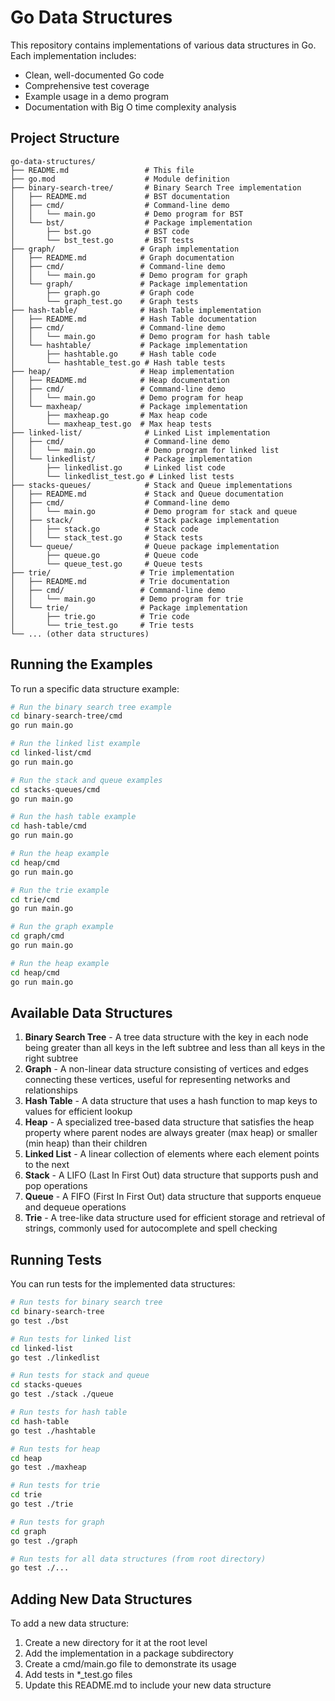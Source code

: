 # Go Data Structures

This repository contains implementations of various data structures in Go. Each implementation includes:

- Clean, well-documented Go code
- Comprehensive test coverage
- Example usage in a demo program
- Documentation with Big O time complexity analysis

## Project Structure

```plaintext
go-data-structures/
├── README.md                 # This file
├── go.mod                    # Module definition
├── binary-search-tree/       # Binary Search Tree implementation
│   ├── README.md             # BST documentation
│   ├── cmd/                  # Command-line demo
│   │   └── main.go           # Demo program for BST
│   └── bst/                  # Package implementation
│       ├── bst.go            # BST code
│       └── bst_test.go       # BST tests
├── graph/                   # Graph implementation
│   ├── README.md            # Graph documentation
│   ├── cmd/                 # Command-line demo
│   │   └── main.go          # Demo program for graph
│   └── graph/               # Package implementation
│       ├── graph.go         # Graph code
│       └── graph_test.go    # Graph tests
├── hash-table/              # Hash Table implementation
│   ├── README.md            # Hash Table documentation
│   ├── cmd/                 # Command-line demo
│   │   └── main.go          # Demo program for hash table
│   └── hashtable/           # Package implementation
│       ├── hashtable.go     # Hash table code
│       └── hashtable_test.go # Hash table tests
├── heap/                    # Heap implementation
│   ├── README.md            # Heap documentation
│   ├── cmd/                 # Command-line demo
│   │   └── main.go          # Demo program for heap
│   └── maxheap/             # Package implementation
│       ├── maxheap.go       # Max heap code
│       └── maxheap_test.go  # Max heap tests
├── linked-list/              # Linked List implementation
│   ├── cmd/                  # Command-line demo
│   │   └── main.go           # Demo program for linked list
│   └── linkedlist/           # Package implementation
│       ├── linkedlist.go     # Linked list code
│       └── linkedlist_test.go # Linked list tests
├── stacks-queues/            # Stack and Queue implementations
│   ├── README.md             # Stack and Queue documentation
│   ├── cmd/                  # Command-line demo
│   │   └── main.go           # Demo program for stack and queue
│   ├── stack/                # Stack package implementation
│   │   ├── stack.go          # Stack code
│   │   └── stack_test.go     # Stack tests
│   └── queue/                # Queue package implementation
│       ├── queue.go          # Queue code
│       └── queue_test.go     # Queue tests
├── trie/                    # Trie implementation
│   ├── README.md            # Trie documentation
│   ├── cmd/                 # Command-line demo
│   │   └── main.go          # Demo program for trie
│   └── trie/                # Package implementation
│       ├── trie.go          # Trie code
│       └── trie_test.go     # Trie tests
└── ... (other data structures)
```

## Running the Examples

To run a specific data structure example:

```bash
# Run the binary search tree example
cd binary-search-tree/cmd
go run main.go

# Run the linked list example
cd linked-list/cmd
go run main.go

# Run the stack and queue examples
cd stacks-queues/cmd
go run main.go

# Run the hash table example
cd hash-table/cmd
go run main.go

# Run the heap example
cd heap/cmd
go run main.go

# Run the trie example
cd trie/cmd
go run main.go

# Run the graph example
cd graph/cmd
go run main.go

# Run the heap example
cd heap/cmd
go run main.go
```

## Available Data Structures

1. **Binary Search Tree** - A tree data structure with the key in each node being greater than all keys in the left subtree and less than all keys in the right subtree
2. **Graph** - A non-linear data structure consisting of vertices and edges connecting these vertices, useful for representing networks and relationships
3. **Hash Table** - A data structure that uses a hash function to map keys to values for efficient lookup
4. **Heap** - A specialized tree-based data structure that satisfies the heap property where parent nodes are always greater (max heap) or smaller (min heap) than their children
5. **Linked List** - A linear collection of elements where each element points to the next
6. **Stack** - A LIFO (Last In First Out) data structure that supports push and pop operations
7. **Queue** - A FIFO (First In First Out) data structure that supports enqueue and dequeue operations
8. **Trie** - A tree-like data structure used for efficient storage and retrieval of strings, commonly used for autocomplete and spell checking

## Running Tests

You can run tests for the implemented data structures:

```bash
# Run tests for binary search tree
cd binary-search-tree
go test ./bst

# Run tests for linked list
cd linked-list
go test ./linkedlist

# Run tests for stack and queue
cd stacks-queues
go test ./stack ./queue

# Run tests for hash table
cd hash-table
go test ./hashtable

# Run tests for heap
cd heap
go test ./maxheap

# Run tests for trie
cd trie
go test ./trie

# Run tests for graph
cd graph
go test ./graph

# Run tests for all data structures (from root directory)
go test ./...
```

## Adding New Data Structures

To add a new data structure:

1. Create a new directory for it at the root level
2. Add the implementation in a package subdirectory
3. Create a cmd/main.go file to demonstrate its usage
4. Add tests in *_test.go files
5. Update this README.md to include your new data structure
